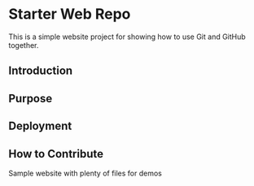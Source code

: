 # Starter Web Repo

This is a simple website project for showing how to use Git and GitHub together.
## Introduction

## Purpose

## Deployment

## How to Contribute

Sample website with plenty of files for demos